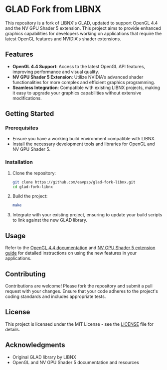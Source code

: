 # GLAD Fork from LIBNX

This repository is a fork of LIBNX's GLAD, updated to support OpenGL 4.4 and the NV GPU Shader 5 extension. This project aims to provide enhanced graphics capabilities for developers working on applications that require the latest OpenGL features and NVIDIA's shader extensions.

## Features

- **OpenGL 4.4 Support**: Access to the latest OpenGL API features, improving performance and visual quality.
- **NV GPU Shader 5 Extension**: Utilize NVIDIA's advanced shader functionalities for more complex and efficient graphics programming.
- **Seamless Integration**: Compatible with existing LIBNX projects, making it easy to upgrade your graphics capabilities without extensive modifications.

## Getting Started

### Prerequisites

- Ensure you have a working build environment compatible with LIBNX.
- Install the necessary development tools and libraries for OpenGL and NV GPU Shader 5.

### Installation

1. Clone the repository:
   ```bash
   git clone https://github.com/eavpsp/glad-fork-libnx.git
   cd glad-fork-libnx
   ```

2. Build the project:
   ```bash
   make
   ```

3. Integrate with your existing project, ensuring to update your build scripts to link against the new GLAD library.

## Usage

Refer to the [OpenGL 4.4 documentation](https://www.opengl.org/documentation/) and [NV GPU Shader 5 extension guide](https://developer.nvidia.com/nv-gpu-shader5) for detailed instructions on using the new features in your applications.

## Contributing

Contributions are welcome! Please fork the repository and submit a pull request with your changes. Ensure that your code adheres to the project's coding standards and includes appropriate tests.

## License

This project is licensed under the MIT License - see the [LICENSE](LICENSE) file for details.

## Acknowledgments

- Original GLAD library by LIBNX
- OpenGL and NV GPU Shader 5 documentation and resources

